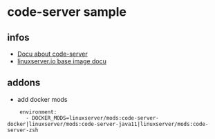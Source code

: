 # code-server sample

## infos

* [Docu about code-server](https://coder.com/docs/code-server/latest/guide)
* [linuxserver.io base image docu](https://docs.linuxserver.io/images/docker-code-server)

## addons

* add docker mods

```
    environment:
      - DOCKER_MODS=linuxserver/mods:code-server-docker|linuxserver/mods:code-server-java11|linuxserver/mods:code-server-zsh
```
